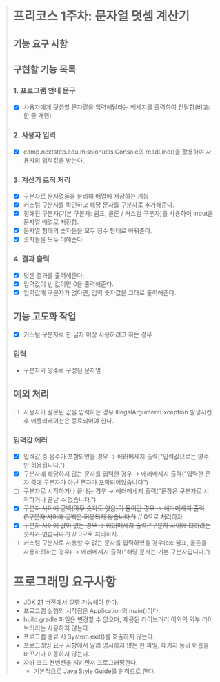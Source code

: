 > # 프리코스 1주차: 문자열 덧셈 계산기
>
> ## 기능 요구 사항
> ## 구현할 기능 목록
> ### 1. 프로그램 안내 문구
> * [x]   사용자에게 덧셈할 문자열을 입력해달라는 메세지를 출력하여 전달함(비고: 한 줄 개행).
> ### 2. 사용자 입력
> * [x]   camp.nextstep.edu.missionutils.Console의 readLine()을 활용하여 사용자의 입력값을 받는다.
> ### 3. 계산기 로직 처리
> * [x]   구분자로 문자열들을 분리해 배열에 저장하는 기능
>   * [x]   커스텀 구분자를 확인하고 해당 문자를 구분자로 추가해준다.
>   * [x]   정해진 구분자(기본 구분자: 쉼표, 콜론 / 커스텀 구분자)를 사용하여 input을 문자열 배열로 저장함.
> * [x]   문자열 형태의 숫자들을 모두 정수 형태로 바꿔준다.
> * [x]   숫자들을 모두 더해준다.
> ### 4. 결과 출력
> * [x]   덧셈 결과를 출력해준다.
>   * [x]   입력값이 빈 값이면 0을 출력해준다.
>   * [x]   입력값에 구분자가 없다면, 입력 숫자값을 그대로 출력해준다.
>
> ## 기능 고도화 작업
> * [x]  커스텀 구분자로 한 글자 이상 사용하려고 하는 경우
> ### 입력
> - 구분자와 양수로 구성된 문자열
>
> ## 예외 처리
> * [ ]  사용자가 잘못된 값을 입력하는 경우 IllegalArgumentException 발생시킨 후 애플리케이션은 종료되어야 한다.
>   ### 입력값 에러
>   * [x]  입력값 중 음수가 포함되었을 경우 → 에러메세지 출력("입력값으로는 양수만 허용됩니다.")
>   * [x]  구분자에 해당하지 않는 문자를 입력한 경우 → 에러메세지 출력("입력한 문자 중에 구분자가 아닌 문자가 포함되어있습니다")
>   * [ ]  구분자로 시작하거나 끝나는 경우 → 에러메세지 출력("문장은 구분자로 시작하거나 끝날 수 없습니다.")
>   * [x]  ~~구분자 사이에 공백(아무 숫자도 없음)이 들어간 경우 → 에러메세지 출력("구분자 사이에 공백은 허용되지 않습니다.")~~ // 0으로 처리하자.
>   * [x]  ~~구분자 사이에 값이 없는 경우 → 에러메세지 출력("구분자 사이에 더하려는 숫자가 없습니다.")~~ // 0으로 처리하자.
>   * [ ]  커스텀 구분자로 사용할 수 없는 문자를 입력하였을 경우(ex: 쉼표, 콜론을 사용하려하는 경우) → 에러메세지 출력("해당 문자는 기본 구분자입니다.")
> # 프로그래밍 요구사항
> * JDK 21 버전에서 실행 가능해야 한다.
> * 프로그램 실행의 시작점은 Application의 main()이다.
> * build.gradle 파일은 변경할 수 없으며, 제공된 라이브러리 이외의 외부 라이브러리는 사용하지 않는다.
> * 프로그램 종료 시 System.exit()를 호출하지 않는다.
> * 프로그래밍 요구 사항에서 달리 명시하지 않는 한 파일, 패키지 등의 이름을 바꾸거나 이동하지 않는다.
> * 자바 코드 컨벤션을 지키면서 프로그래밍한다.
>   * 기본적으로 Java Style Guide를 원칙으로 한다.